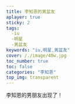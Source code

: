 ```yaml
---
title: 李知恩的男盆友
aplayer: true
sticky: 2
tags:
  -iu
  -明星
  -男盆友
keywords: "iu,明星,男盆友"  
cover: /./image/40w.jpg
toc_number: true
toc: false
categories: "李知恩"
top_img: transparent
---
```


李知恩的男朋友出现了！

   

   
 
